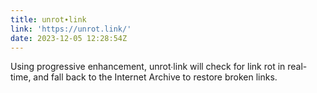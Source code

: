 ```yaml
---
title: unrot∙link
link: 'https://unrot.link/'
date: 2023-12-05 12:28:54Z
---
```


Using progressive enhancement, unrot∙link will check for link rot in real-time, and fall back to the Internet Archive to restore broken links.
